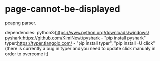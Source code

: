 # page-cannot-be-displayed

pcapng parser.

dependencies:
python3:https://www.python.org/downloads/windows/
pyshark:https://github.com/KimiNewt/pyshark - "pip install pyshark"
typer:https://typer.tiangolo.com/ - "pip install typer", "pip install -U click" (there is currently a bug in typer and you need to update click manualy in order to overcome it)
